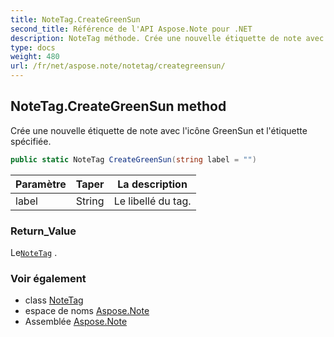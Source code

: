 ```yaml
---
title: NoteTag.CreateGreenSun
second_title: Référence de l'API Aspose.Note pour .NET
description: NoteTag méthode. Crée une nouvelle étiquette de note avec licône GreenSun et létiquette spécifiée.
type: docs
weight: 480
url: /fr/net/aspose.note/notetag/creategreensun/
---
```

## NoteTag.CreateGreenSun method

Crée une nouvelle étiquette de note avec l'icône GreenSun et l'étiquette spécifiée.

```csharp
public static NoteTag CreateGreenSun(string label = "")
```

| Paramètre | Taper | La description |
| --- | --- | --- |
| label | String | Le libellé du tag. |

### Return_Value

Le[`NoteTag`](../) .

### Voir également

* class [NoteTag](../)
* espace de noms [Aspose.Note](../../notetag/)
* Assemblée [Aspose.Note](../../../)


